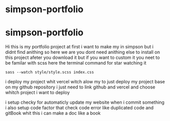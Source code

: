 # simpson-portfolio
# simpson-portfolio



Hi this is my portfolio project at first i want to make my in simpson but i didnt find anithing so here we are 
you dont need anithing else to install on this project afeter you download it but if you want to custom it
you neet to be familar with scss here the terminal command for star watching it
```
sass --watch style/style.scss index.css

```

i deploy my project whit vercel witch alow my to just deploy my project base on my github repository i just need to link github and vercel and choose whitch project i want to deploy 

i setup checky for automaticly update my website when i commit something 
i also setup code factor that check code error like duplicated code 
and gitBook whit this i can make a doc like a book 

